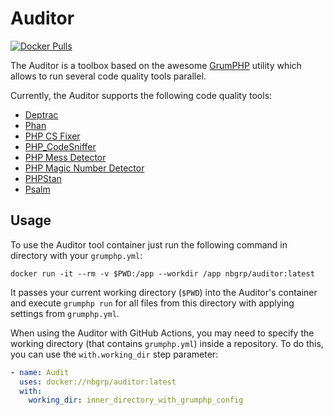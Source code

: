 # Auditor

[![Docker Pulls](https://img.shields.io/docker/pulls/nbgrp/auditor)](https://img.shields.io/docker/pulls/nbgrp/auditor)

The Auditor is a toolbox based on the awesome [GrumPHP](https://github.com/phpro/grumphp) utility
which allows to run several code quality tools parallel.

Currently, the Auditor supports the following code quality tools:

- [Deptrac](https://github.com/qossmic/deptrac)
- [Phan](https://github.com/phan/phan)
- [PHP CS Fixer](https://github.com/FriendsOfPHP/PHP-CS-Fixer)
- [PHP_CodeSniffer](https://github.com/squizlabs/PHP_CodeSniffer)
- [PHP Mess Detector](https://github.com/phpmd/phpmd)
- [PHP Magic Number Detector](https://github.com/povils/phpmnd)
- [PHPStan](https://github.com/phpstan/phpstan)
- [Psalm](https://github.com/vimeo/psalm)

## Usage

To use the Auditor tool container just run the following command in directory with
your `grumphp.yml`:

```
docker run -it --rm -v $PWD:/app --workdir /app nbgrp/auditor:latest
```

It passes your current working directory (`$PWD`) into the Auditor's container and execute
`grumphp run` for all files from this directory with applying settings from `grumphp.yml`.

When using the Auditor with GitHub Actions, you may need to specify the working directory (that
contains `grumphp.yml`) inside a repository. To do this, you can use the `with.working_dir` step
parameter:

```yaml
- name: Audit
  uses: docker://nbgrp/auditor:latest
  with:
    working_dir: inner_directory_with_grumphp_config
```
